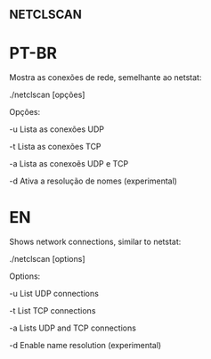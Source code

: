 ## NETCLSCAN
# PT-BR
Mostra as conexões de rede, semelhante ao netstat:

./netclscan [opções]

  Opções:
 
 -u Lista as conexões UDP 
 
 -t Lista as conexões TCP
 
 -a Lista as conexoẽs UDP e TCP
 
 -d Ativa a resolução de nomes (experimental)

# EN
Shows network connections, similar to netstat:

./netclscan [options]

   Options:
 
  -u List UDP connections
 
  -t List TCP connections
 
  -a Lists UDP and TCP connections
 
  -d Enable name resolution (experimental) 
